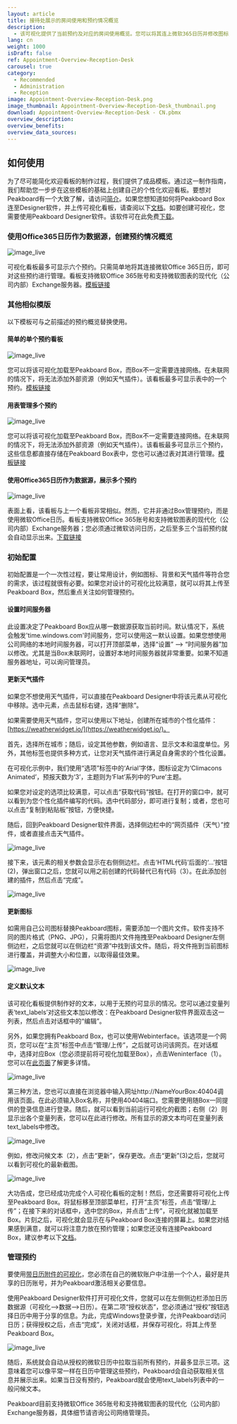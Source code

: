 ```yaml
---
layout: article
title: 接待处展示的房间使用和预约情况概览
description: 
  - 该可视化提供了当前预约及对应的房间使用概览。您可以将其连上微软365日历并修改图标，若有必要，还可以调整天气插件，使其满足您的需求。
lang: cn
weight: 1000
isDraft: false
ref: Appointment-Overview-Reception-Desk
carousel: true
category:
  - Recommended
  - Administration
  - Reception
image: Appointment-Overview-Reception-Desk.png
image_thumbnail: Appointment-Overview-Reception-Desk_thumbnail.png
download: Appointment-Overview-Reception-Desk - CN.pbmx
overview_description:
overview_benefits:
overview_data_sources:
---
```


## 如何使用

为了尽可能简化欢迎看板的制作过程，我们提供了成品模板。通过这一制作指南，我们帮助您一步步在这些模板的基础上创建自己的个性化欢迎看板。要想对Peakboard有一个大致了解，请访问[简介](https://peakboard.rocks/get-started)。如果您想知道如何将Peakboard Box连至Designer软件，并上传可视化看板，请查阅以下[文档](https://peakboard.rocks/connect)。如要创建可视化，您需要使用Peakboard Designer软件。该软件可在此免费[下载](https://peakboard.rocks/designer-from-welcome-en)。

### 使用Office365日历作为数据源，创建预约情况概览

![image_live](/assets/images/templates/welcome/Appointments_Overview.png)

可视化看板最多可显示六个预约。只需简单地将其连接微软Office 365日历，即可对这些预约进行管理。看板支持微软Office 365账号和支持微软图表的现代化（公司内部）Exchange服务器。[模板链接](https://templates.peakboard.com/Appointment-Overview-Reception-Desk/en)

### 其他相似模版

以下模板可与之前描述的预约概览替换使用。

#### 简单的单个预约看板

![image_live](/assets/images/templates/welcome/Welcome_Screen_Online_Single.jpg)

您可以将该可视化加载至Peakboard Box，而Box不一定需要连接网络。在未联网的情况下，将无法添加外部资源（例如天气插件）。该看板最多可显示表中的一个预约。[模板链接](https://templates.peakboard.com/Reception-Screen-Online-Single-Appointment/en)

#### 用表管理多个预约

![image_live](/assets/images/templates/welcome/Welcome_Screen_Online.jpg)

您可以将该可视化加载至Peakboard Box，而Box不一定需要连接网络。在未联网的情况下，将无法添加外部资源（例如天气插件）。该看板最多可显示三个预约，这些信息都直接存储在Peakboard Box表中，您也可以通过表对其进行管理。[模板链接](https://templates.peakboard.com/Reception-Screen-Online/en)

#### 使用Office365日历作为数据源，展示多个预约

![image_live](/assets/images/templates/welcome/Welcome_Screen_Online.jpg)

表面上看，该看板与上一个看板非常相似。然而，它并非通过Box管理预约，而是使用微软Office日历。看板支持微软Office 365账号和支持微软图表的现代化（公司内部）Exchange服务器；您必须通过微软访问日历，之后至多三个当前预约就会自动显示出来。[下载链接](https://templates.peakboard.com/Reception-Screen-Calendar-Connection/en)

### 初始配置

初始配置是一个一次性过程，要让常用设计，例如图标、背景和天气插件等符合您的需求，该过程就很有必要。如果您对设计的可视化比较满意，就可以将其上传至Peakboard Box，然后重点关注如何管理预约。

#### 设置时间服务器

此设置决定了Peakboard Box应从哪一数据源获取当前时间。默认情况下，系统会触发'time.windows.com'时间服务，您可以使用这一默认设置。如果您想使用公司网络的本地时间服务器，可以打开顶部菜单，选择“设置” ——> “时间服务器”加以修改。尤其是当Box未联网时，设置好本地时间服务器就非常重要。如果不知道服务器地址，可以询问管理员。

#### 更新天气插件

如果您不想使用天气插件，可以直接在Peakboard Designer中将该元素从可视化中移除。选中元素，点击鼠标右键，选择“删除”。

如果需要使用天气插件，您可以使用以下地址，创建所在城市的个性化插件：[https://weatherwidget.io/](https://weatherwidget.io/)。

首先，选择所在城市；随后，设定其他参数，例如语言、显示文本和温度单位。另外，其他标签也提供多种方式，让您对天气插件进行满足自身需求的个性化设置。

在可视化示例中，我们使用“选项”标签中的‘Arial’字体，图标设定为‘Climacons Animated’，预报天数为‘3’，主题则为‘Flat’系列中的‘Pure’主题。

如果您对设定的选项比较满意，可以点击“获取代码”按钮。在打开的窗口中，就可以看到为您个性化插件编写的代码。选中代码部分，即可进行复制；或者，您也可以点击“复制到粘贴板”按钮，方便快捷。

随后，回到Peakboard Designer软件界面，选择侧边栏中的“网页插件（天气）”控件，或者直接点击天气插件。

![image_live](/assets/images/templates/welcome/select_weather_widget.gif)

接下来，该元素的相关参数会显示在右侧侧边栏。点击‘HTML代码’后面的‘...’按钮(2)，弹出窗口之后，您就可以用之前创建的代码替代已有代码（3）。在此添加创建的插件，然后点击“完成”。

![image_live](/assets/images/templates/welcome/web_widget_code_appointments.png)

#### 更新图标

如需用自己公司图标替换Peakboard图标，需要添加一个图片文件。软件支持不同的图片格式（PNG、JPG），只需将图片文件拖拽至Peakboard Designer左侧侧边栏，之后您就可以在侧边栏“资源”中找到该文件。随后，将文件拖到当前图标进行覆盖，并调整大小和位置，以取得最佳效果。

![image_live](/assets/images/templates/welcome/update_logo.gif)

#### 定义默认文本

该可视化看板提供制作好的文本，以用于无预约可显示的情况。您可以通过变量列表‘text_labels’对这些文本加以修改：在Peakboard Designer软件界面双击这一列表，然后点击对话框中的“编辑”。

另外，如果您拥有Peakboard Box，也可以使用Webinterface。该选项是一个网页，您可以在“主页”标签中点击“管理/上传”，之后就可访问该网页。在对话框中，选择对应Box（您必须提前将可视化加载至Box），点击Weninterface（1）。您可以在[此页面](https://peakboard.rocks/webinterface)了解更多详情。

![image_live](/assets/images/templates/welcome/Manage_Dialog_Webinterface_Button_en.png)

第三种方法，您也可以直接在浏览器中输入网址http://NameYourBox:40404调用该页面。在此必须输入Box名称，并使用40404端口。您需要使用随Box一同提供的登录信息进行登录。随后，就可以看到当前运行可视化的截图；右侧（2）则显示出各个变量列表，您可以在此进行修改。所有显示的源文本均可在变量列表text_labels中修改。

![image_live](/assets/images/templates/welcome/Webinterface_Overview.png)

例如，修改问候文本（2），点击“更新”，保存更改。点击“更新”(3)之后，您就可以看到可视化的最新截图。

![image_live](/assets/images/templates/welcome/Webinterface_Appointment_TextLabels.png)

大功告成，您已经成功完成个人可视化看板的定制！然后，您还需要将可视化上传至Peakboard Box。将鼠标移至顶部菜单栏，打开“主页”标签，点击“管理/上传”；在接下来的对话框中，选中您的Box，并点击“上传”，可视化就被加载至Box。片刻之后，可视化就会显示在与Peakboard Box连接的屏幕上。如果您对结果感到满意，就可以将注意力放在预约管理；如果您还没有连接Peakboard Box，建议参考以下[文档](https://peakboard.rocks/connect)。

### 管理预约

要使用[带日历附件的可视化](https://templates.peakboard.com/Reception-Screen-Calendar-Connection/en)，您必须在自己的微软账户中注册一个个人，最好是共享的日历账号，并为Peakboard激活相关必要信息。

使用Peakboard Designer软件打开可视化文件，您就可以在左侧侧边栏添加日历数据源（可视化——>数据——>日历）。在第二项“授权状态”，您必须通过“授权”按钮选择日历中用于分享的信息。为此，完成Windows登录步骤，允许Peakboard访问日历；获得授权之后，点击“完成”，关闭对话框，并保存可视化，将其上传至Peakboard Box。

![image_live](/assets/images/templates/welcome/activate_office365-calendar.gif)

随后，系统就会自动从授权的微软日历中拉取当前所有预约，并最多显示三项。这意味着您可以像平常一样在日历中管理这些预约，Peakboard会自动获取相关信息并展示出来。如果当日没有预约，Peakboard就会使用text_labels列表中的一般问候文本。

Peakboard目前支持微软Office 365账号和支持微软图表的现代化（公司内部）Exchange服务器，具体细节请咨询公司网络管理员。
